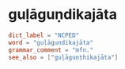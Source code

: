 # guḷāguṇdikajāta

``` toml
dict_label = "NCPED"
word = "guḷāguṇdikajāta"
grammar_comment = "mfn."
see_also = ["guḷāguṇṭhikajāta"]
```

